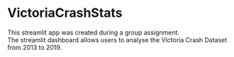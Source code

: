 # VictoriaCrashStats
This streamlit app was created during a group assignment.</br>
The streamlit dashboard allows users to analyse the Victoria Crash Dataset from 2013 to 2019.
